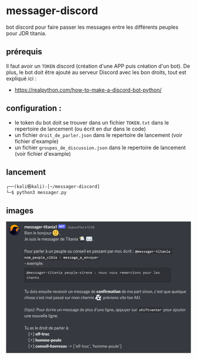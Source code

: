# messager-discord

bot discord pour faire passer les messages entre les différents peuples pour JDR titania.

## prérequis

Il faut avoir un `TOKEN` discord (création d'une APP puis création d'un bot). De plus, le bot doit être ajouté au serveur Discord avec les bon droits, tout est expliqué ici :
- https://realpython.com/how-to-make-a-discord-bot-python/

## configuration :

- le token du bot doit se trouver dans un fichier `TOKEN.txt` dans le repertoire de lancement (ou écrit en dur dans le code)
- un fichier `droit_de_parler.json` dans le repertoire de lancement (voir fichier d'example)
- un fichier `groupes_de_discussion.json` dans le repertoire de lancement (voir fichier d'example)

## lancement

```
┌──(kali㉿kali)-[~/messager-discord]
└─$ python3 messager.py
```

## images

![messager-titania](https://github.com/AkoibonHunter/messager-discord/raw/main/messager.png)
